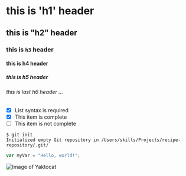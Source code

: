 # this is 'h1' header
## this is "h2" header
### this is `h3` header
#### this is h4 header
##### this is h5 header
###### this is last h6 header ...

- [x] List syntax is required
- [x] This item is complete
- [ ] This item is not complete

```
$ git init
Initialized empty Git repository in /Users/skills/Projects/recipe-repository/.git/
```

``` javascript
var myVar = "Hello, world!";
```

![Image of Yaktocat](https://octodex.github.com/images/yaktocat.png)
